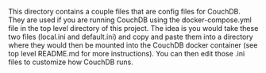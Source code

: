 This directory contains a couple files that are config files for CouchDB.  They are used if you are running CouchDB using the docker-compose.yml file in the top level directory of this project.  The idea is you would take these two files (local.ini and default.ini) and copy and paste them into a directory where they would then be mounted into the CouchDB docker container (see top level README.md for more instructions).  You can then edit those .ini files to customize how CouchDB runs.
